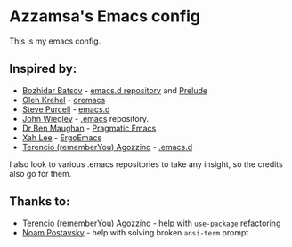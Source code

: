 # Azzamsa's Emacs config

This is my emacs config.

## Inspired by:

- [Bozhidar Batsov](http://batsov.com) - [emacs.d repository](https://github.com/bbatsov/emacs.d) and [Prelude](https://github.com/bbatsov/prelude)
- [Oleh Krehel](https://oremacs.com/) - [oremacs](https://github.com/abo-abo/oremacs)
- [Steve Purcell](http://www.sanityinc.com/) - [emacs.d](https://github.com/purcell/emacs.d)
- [John Wiegley](https://github.com/jwiegley) - [.emacs](https://github.com/jwiegley/dot-emacs) repository.
- [Dr Ben Maughan](http://www.bristol.ac.uk/physics/people/ben-j-maughan/overview.html) - [Pragmatic Emacs](http://pragmaticemacs.com/)
- [Xah Lee](http://xahlee.info) - [ErgoEmacs](http://ergoemacs.org)
- [Terencio (rememberYou) Agozzino](https://github.com/rememberYou) - [.emacs.d](https://github.com/rememberYou/.emacs.d)

I also look to various .emacs repositories to take any insight, so the credits also go for them.

## Thanks to:

- [Terencio (rememberYou) Agozzino](https://github.com/rememberYou) - help with `use-package` refactoring
- [Noam Postavsky](https://github.com/npostavs) - help with solving broken `ansi-term` prompt
